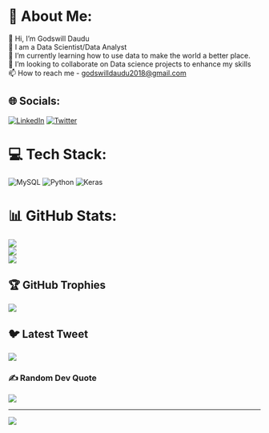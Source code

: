 # 💫 About Me:
👋 Hi, I’m Godswill Daudu<br>👀 I am a Data Scientist/Data Analyst<br>🌱 I’m currently learning how to use data to make the world a better place.<br>💞️ I’m looking to collaborate on Data science projects to enhance my skills<br>📫 How to reach me - godswilldaudu2018@gmail.com


## 🌐 Socials:
[![LinkedIn](https://img.shields.io/badge/LinkedIn-%230077B5.svg?logo=linkedin&logoColor=white)](https://linkedin.com/in/daudugodswill) [![Twitter](https://img.shields.io/badge/Twitter-%231DA1F2.svg?logo=Twitter&logoColor=white)](https://twitter.com/Dev_Godswill) 

# 💻 Tech Stack:
![MySQL](https://img.shields.io/badge/mysql-%2300f.svg?style=for-the-badge&logo=mysql&logoColor=white) ![Python](https://img.shields.io/badge/python-3670A0?style=for-the-badge&logo=python&logoColor=ffdd54) ![Keras](https://img.shields.io/badge/Keras-%23D00000.svg?style=for-the-badge&logo=Keras&logoColor=white)
# 📊 GitHub Stats:
![](https://github-readme-stats.vercel.app/api?username=Dev-Godswill&theme=dark&hide_border=false&include_all_commits=true&count_private=false)<br/>
![](https://github-readme-streak-stats.herokuapp.com/?user=Dev-Godswill&theme=dark&hide_border=false)<br/>
![](https://github-readme-stats.vercel.app/api/top-langs/?username=Dev-Godswill&theme=dark&hide_border=false&include_all_commits=true&count_private=false&layout=compact)

## 🏆 GitHub Trophies
![](https://github-profile-trophy.vercel.app/?username=Dev-Godswill&theme=radical&no-frame=false&no-bg=true&margin-w=4)

## 🐦 Latest Tweet
[![](https://gtce.itsvg.in/api?username=Dev_Godswill)](https://github.com/VishwaGauravIn/github-twitter-card-embed)

### ✍️ Random Dev Quote
![](https://quotes-github-readme.vercel.app/api?type=horizontal&theme=radical)

---
[![](https://visitcount.itsvg.in/api?id=Dev-Godswill&icon=0&color=0)](https://visitcount.itsvg.in)

<!-- Proudly created with GPRM ( https://gprm.itsvg.in ) -->

